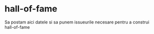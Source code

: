 # hall-of-fame
Sa postam aici datele si sa punem issueurile necesare pentru a construi hall-of-fame
